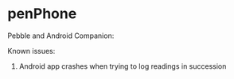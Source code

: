 # penPhone

Pebble and Android Companion:

Known issues:

1. Android app crashes when trying to log readings in succession
